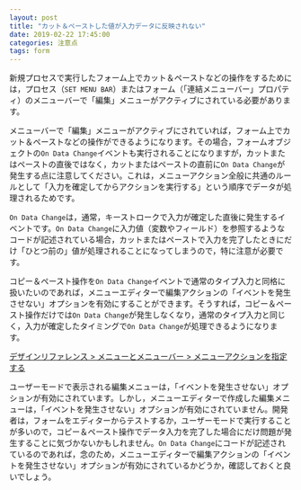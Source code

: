 ```yaml
---
layout: post
title: "カット＆ペーストした値が入力データに反映されない"
date: 2019-02-22 17:45:00
categories: 注意点
tags: form
---
```


新規プロセスで実行したフォーム上でカット＆ペーストなどの操作をするためには，プロセス（``SET MENU BAR``）またはフォーム（「連結メニューバー」プロパティ）のメニューバーで「編集」メニューがアクティブにされている必要があります。

メニューバーで「編集」メニューがアクティブにされていれば，フォーム上でカット＆ペーストなどの操作ができるようになります。その場合，フォームオブジェクトの``On Data Change``イベントも実行されることになりますが，カットまたはペーストの直後ではなく，カットまたはペーストの直前に``On Data Change``が発生する点に注意してください。これは，メニューアクション全般に共通のルールとして「入力を確定してからアクションを実行する」という順序でデータが処理されるためです。

``On Data Change``は，通常，キーストロークで入力が確定した直後に発生するイベントです。``On Data Change``に入力値（変数やフィールド）を参照するようなコードが記述されている場合，カットまたはペーストで入力を完了したときにだけ「ひとつ前の」値が処理されることになってしまうので，特に注意が必要です。

コピー＆ペースト操作を``On Data Change``イベントで通常のタイプ入力と同格に扱いたいのであれば，メニューエディターで編集アクションの「イベントを発生させない」オプションを有効にすることができます。そうすれば，コピー＆ペースト操作だけでは``On Data Change``が発生しなくなり，通常のタイプ入力と同じく，入力が確定したタイミングで``On Data Change``が処理できるようになります。

[デザインリファレンス > メニューとメニューバー > メニューアクションを指定する](https://doc.4d.com/4Dv17/4D/17.1/Specifying-the-action-of-a-menu.300-4201054.ja.html)

ユーザーモードで表示される編集メニューは，「イベントを発生させない」オプションが有効にされています。しかし，メニューエディターで作成した編集メニューは，「イベントを発生させない」オプションが有効にされていません。開発者は，フォームをエディターからテストするか，ユーザーモードで実行することが多いので，コピー＆ペースト操作でデータ入力を完了した場合にだけ問題が発生することに気づかないかもしれません。``On Data Change``にコードが記述されているのであれば，念のため，メニューエディターで編集アクションの「イベントを発生させない」オプションが有効にされているかどうか，確認しておくと良いでしょう。
